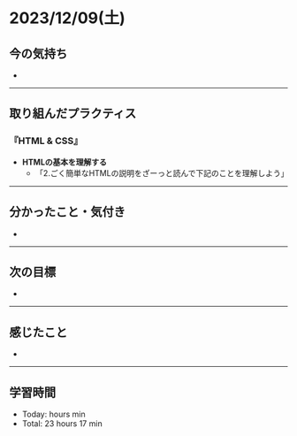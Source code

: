 # 2023/12/09(土)
## 今の気持ち
- 
---

## 取り組んだプラクティス
### 『HTML & CSS』
- **HTMLの基本を理解する**
  - 「2.ごく簡単なHTMLの説明をざーっと読んで下記のことを理解しよう」
---

## 分かったこと・気付き
- 
---

## 次の目標
- 
---

## 感じたこと
- 
---

## 学習時間
- Today:  hours  min
- Total: 23 hours 17 min
